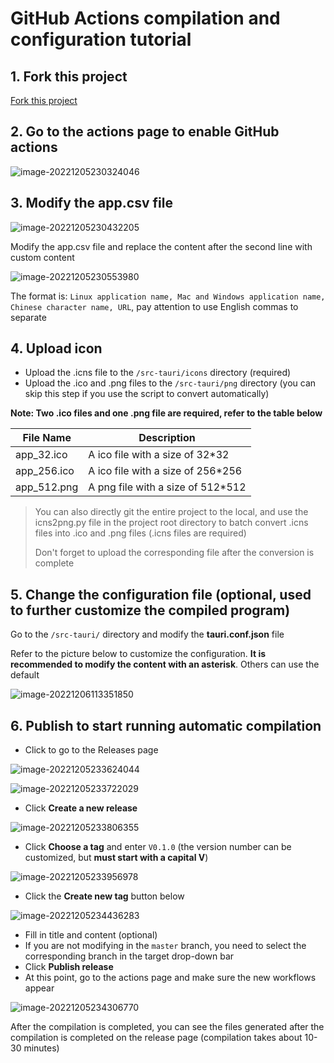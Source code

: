 # GitHub Actions compilation and configuration tutorial

## 1. Fork this project

[Fork this project](https://github.com/tw93/Pake/fork)

## 2. Go to the actions page to enable GitHub actions

![image-20221205230324046](assets/image-20221205230324046.png)

## 3. Modify the app.csv file

![image-20221205230432205](assets/image-20221205230432205.png)

Modify the app.csv file and replace the content after the second line with custom content

![image-20221205230553980](assets/image-20221205230553980.png)

The format is: `Linux application name, Mac and Windows application name, Chinese character name, URL`, pay attention to use English commas to separate

## 4. Upload icon

- Upload the .icns file to the `/src-tauri/icons` directory (required)
- Upload the .ico and .png files to the `/src-tauri/png` directory (you can skip this step if you use the script to convert automatically)

**Note: Two .ico files and one .png file are required, refer to the table below**

| File Name   | Description                        |
| ----------- | ---------------------------------- |
| app_32.ico  | A ico file with a size of 32\*32   |
| app_256.ico | A ico file with a size of 256\*256 |
| app_512.png | A png file with a size of 512\*512 |

> You can also directly git the entire project to the local, and use the icns2png.py file in the project root directory to batch convert .icns files into .ico and .png files (.icns files are required)
>
> Don't forget to upload the corresponding file after the conversion is complete

## 5. Change the configuration file (optional, used to further customize the compiled program)

Go to the `/src-tauri/` directory and modify the **tauri.conf.json** file

Refer to the picture below to customize the configuration. **It is recommended to modify the content with an asterisk**. Others can use the default

![image-20221206113351850](assets/image-20221206113351850.png)

## 6. Publish to start running automatic compilation

- Click to go to the Releases page

![image-20221205233624044](assets/image-20221205233624044.png)

![image-20221205233722029](assets/image-20221205233722029.png)

- Click **Create a new release**

![image-20221205233806355](assets/image-20221205233806355.png)

- Click **Choose a tag** and enter `V0.1.0` (the version number can be customized, but **must start with a capital V**)

![image-20221205233956978](assets/image-20221205233956978.png)

- Click the **Create new tag** button below

![image-20221205234436283](assets/image-20221205234436283.png)

- Fill in title and content (optional)
- If you are not modifying in the `master` branch, you need to select the corresponding branch in the target drop-down bar
- Click **Publish release**
- At this point, go to the actions page and make sure the new workflows appear

![image-20221205234306770](assets/image-20221205234306770.png)

After the compilation is completed, you can see the files generated after the compilation is completed on the release page (compilation takes about 10-30 minutes)
